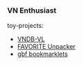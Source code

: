 ### VN Enthusiast

toy-projects:
- [VNDB-VL](https://vndb-vl-client.herokuapp.com/)
- [FAVORITE Unpacker](https://github.com/angelocarasig/FAVORITE-Unpacker)
- [gbf bookmarklets](https://github.com/angelocarasig/gbf-bookmarklets)
